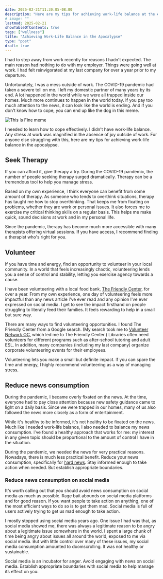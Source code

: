 ```yaml
---
date: 2025-02-21T11:30:05-08:00
description: "Here are my tips for achieving work-life balance at the end of the world."
# image: ""
lastmod: 2025-02-21
showTableOfContents: true
tags: ["wellness"]
title: "Achieving Work-Life Balance in the Apocalypse"
type: "post"
draft: true
---
```


I had to step away from work recently for reasons I hadn't expected. The main reason had nothing to do with my employer. Things were going well at work. I had felt reinvigorated at my last company for over a year prior to my departure.

Unfortunately, I was a mess outside of work. The COVID-19 pandemic had taken a severe toll on me. I left my domestic partner of many years by its end. A lot happened in the world while we were all trapped inside our homes. Much more continues to happen in the world today. If you pay too much attention to the news, it can look like the world is ending. And if you don't know how to cope, you can end up like the dog in this meme.

![This Is Fine meme](https://i.pinimg.com/originals/47/bf/98/47bf98cd9e7f1d64d60ee5b0be6c6613.jpg)

I needed to learn how to cope effectively. I didn't have work-life balance. Any stress at work was magnified in the absence of joy outside of work. For anyone else struggling with this, here are my tips for achieving work-life balance in the apocalypse.

## Seek Therapy

If you can afford it, give therapy a try. During the COVID-19 pandemic, the number of people seeking therapy surged dramatically. Therapy can be a tremendous tool to help you manage stress.

Based on my own experience, I think everyone can benefit from some amount of therapy. As someone who tends to overthink situations, therapy has taught me how to stop overthinking. That keeps me from fixating on problems, whether they are work or personal issues. It also forces me to exercise my critical thinking skills on a regular basis. This helps me make quick, sound decisions at work and in my personal life.

Since the pandemic, therapy has become much more accessible with many therapists offering virtual sessions. If you have access, I recommend finding a therapist who's right for you.

## Volunteer

If you have time and energy, find an opportunity to volunteer in your local community. In a world that feels increasingly chaotic, volunteering lends you a sense of control and stability, letting you exercise agency towards a cause. 

I have been volunteering with a local food bank, [The Friendly Center](https://friendlycenter.org/), for over a year. From my own experience, one day of volunteering feels more impactful than any news article I've ever read and any opinion I've ever expressed on social media. I get to see the impact firsthand on people struggling to literally feed their families. It feels rewarding to help in a small but sure way.

There are many ways to find volunteering opportunities. I found The Friendly Center from a Google search. (My search took me to [Volunteer Network OC](https://www.volunteernetworkoc.org/), which led me to The Friendly Center.) Libraries often need volunteers for different programs such as after-school tutoring and adult ESL. In addition, many companies (including my last company) organize corporate volunteering events for their employees.

Volunteering lets you make a small but definite impact. If you can spare the time and energy, I highly recommend volunteering as a way of managing stress.

## Reduce news consumption

During the pandemic, I became overly fixated on the news. At the time, everyone had to pay close attention because new safety guidance came to light on a daily basis. Since we were trapped in our homes, many of us also followed the news more closely as a form of entertainment.

While it's healthy to be informed, it's not healthy to be fixated on the news. Much like I needed work-life balance, I also needed to balance my news consumption. I've found a healthy approach that works for me: my interest in any given topic should be proportional to the amount of control I have in the situation. 

During the pandemic, we needed the news for very practical reasons. Nowadays, there is much less practical benefit. Reduce your news consumption, specifically for [hard news](https://www.britannica.com/topic/hard-news). Stay informed enough to take action when needed. But establish appropriate boundaries.

### Reduce news consumption on social media

It's worth calling out that you should avoid news consumption on social media as much as possible. Rage bait abounds on social media platforms and for good reason. If you want people to take action on anything, one of the most efficient ways to do so is to get them mad. Social media is full of users actively trying to get us mad enough to take action.

I mostly stopped using social media years ago. One issue I had was that, as social media showed me, there was always a legitimate reason to be angry about a legitimate issue somewhere in the world. I spent a large chunk of time being angry about issues all around the world, exposed to me via social media. But with little control over many of these issues, my social media consumption amounted to doomscrolling. It was not healthy or sustainable.

Social media is an incubator for anger. Avoid engaging with news on social media. Establish appropriate boundaries with social media to help manage its effect on you.